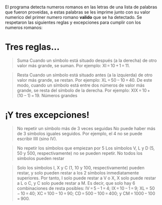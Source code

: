 El programa detecta numeros romanos en las letras de una lista de palabras que fueron proveidas, a estas palabras se les imprime junto con su valor numerico del primer numero romano **valido** que se ha detectado.
Se respetaron las siguientes reglas y excepciones para cumplir con los numeros romanos:

# Tres reglas…

> Suma
> Cuando un símbolo está situado después (a la derecha) de otro valor más grande, se suman. Por ejemplo: XI = 10 + 1 = 11.

> Resta
> Cuando un símbolo está situado antes (a la izquierda) de otro valor más grande, se restan. Por ejemplo: XL = 50 − 10 = 40. De este modo, cuando un símbolo está entre dos números de valor más grande, se resta del símbolo de la derecha. Por ejemplo: XIX = 10 + (10 − 1) = 19.
> Números grandes

# ¡Y tres excepciones!

> No repetir un símbolo más de 3 veces seguidas
> No puede haber más de 3 símbolos iguales seguidos. Por ejemplo, el 4 no se puede escribir IIII (sino IV).

> No repetir los símbolos que empiezan por 5
> Los símbolos V, L y D (5, 50 y 500, respectivamente) no se pueden repetir.
> No todos los símbolos pueden restar

> Solo los símbolos I, X y C (1, 10 y 100, respectivamente) pueden restar, y solo pueden restar a los 2 símbolos inmediatamente superiores. Por tanto, I solo puede restar a V o X, X solo puede restar a L o C, y C solo puede restar a M. Es decir, que solo hay 6 combinaciones de resta posibles: IV = 5 − 1 = 4; IX = 10 − 1 = 9; XL = 50 − 10 = 40; XC = 100 − 10 = 90; CD = 500 − 100 = 400; y CM = 1000 − 100 = 900.
